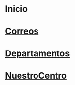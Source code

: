 <!--IES-RIOARBA -->
<!-- SUBTITLE: A quick summary of Home -->

# Inicio
# **[Correos](/Correos)**
# **[Departamentos](/Departamentos)**
# **[NuestroCentro](/Localizaciónycontacto)**

